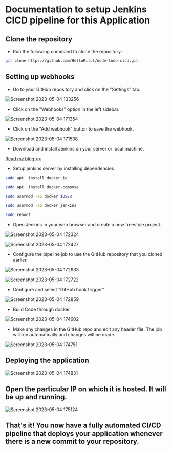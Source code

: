 # Documentation to setup Jenkins CICD pipeline for this Application

## Clone the repository

- Run the following command to clone the repository:

```sh
git clone https://github.com/HelloRitul/node-todo-cicd.git
```
## Setting up webhooks

- Go to your GitHub repository and click on the "Settings" tab.


![Screenshot 2023-05-04 133256](https://user-images.githubusercontent.com/69754757/236193552-dd431a97-e736-4d84-b8fe-b1717bcd58ba.png)


- Click on the "Webhooks" option in the left sidebar.

![Screenshot 2023-05-04 171354](https://user-images.githubusercontent.com/69754757/236194424-a2703eec-955e-4c26-aa6c-6fa798796429.png)

- Click on the "Add webhook" button to save the webhook.

![Screenshot 2023-05-04 171538](https://user-images.githubusercontent.com/69754757/236194597-6fa8d2d0-87f8-41f0-8190-73c686e9021c.png)

- Download and install Jenkins on your server or local machine.

[Read my blog >>](https://ritul.hashnode.dev/day-22-getting-started-with-jenkins)

- Setup jenkins server by installing dependencies
```sh
sudo apt  install docker.io
```
```sh
sudo apt  install docker-compose
```
```sh
sudo usermod -aG docker $USER
```
```sh
sudo usermod -aG docker jenkins
```
```sh
sudo reboot
```

- Open Jenkins in your web browser and create a new freestyle project.

![Screenshot 2023-05-04 172324](https://user-images.githubusercontent.com/69754757/236196317-8f95aec6-574e-40f6-86f3-956842268ca3.png)

![Screenshot 2023-05-04 172427](https://user-images.githubusercontent.com/69754757/236196469-4bb6d97e-3024-42bf-a810-144df5f6b350.png)

- Configure the pipeline job to use the GitHub repository that you cloned earlier.

![Screenshot 2023-05-04 172633](https://user-images.githubusercontent.com/69754757/236196895-3b47b412-6a09-4cd3-9762-1b08f19c8fb3.png)

![Screenshot 2023-05-04 172722](https://user-images.githubusercontent.com/69754757/236197058-2e4050fd-efc1-4d03-98e8-421cd26d7bb2.png)

- Configure and select “GitHub hook trigger”

![Screenshot 2023-05-04 172859](https://user-images.githubusercontent.com/69754757/236197414-0c74d541-18d0-4e88-bebc-8217808139d7.png)

- Build Code through docker

![Screenshot 2023-05-04 174602](https://user-images.githubusercontent.com/69754757/236201122-9863a3fa-1010-4478-8b0c-b0b1bb830348.png)

- Make any changes in the GitHub repo and edit any header file. The job will run automatically and changes will be made.

![Screenshot 2023-05-04 174751](https://user-images.githubusercontent.com/69754757/236201495-5d411572-e9ee-4f9a-89f6-f79f6a9de2ca.png)

## Deploying the application

![Screenshot 2023-05-04 174831](https://user-images.githubusercontent.com/69754757/236201669-923fc662-730f-41d5-bf2c-1b4062c9b4c5.png)

## Open the particular IP on which it is hosted. It will be up and running.

![Screenshot 2023-05-04 175124](https://user-images.githubusercontent.com/69754757/236202417-5858ebd1-bc7f-487b-b7b6-c307cb9fc0f3.png)

## That's it! You now have a fully automated CI/CD pipeline that deploys your application whenever there is a new commit to your repository.
